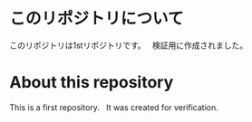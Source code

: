 # このリポジトリについて
このリポジトリは1stリポジトリです。  
検証用に作成されました。  

# About this repository
This is a first repository.  
It was created for verification.  
